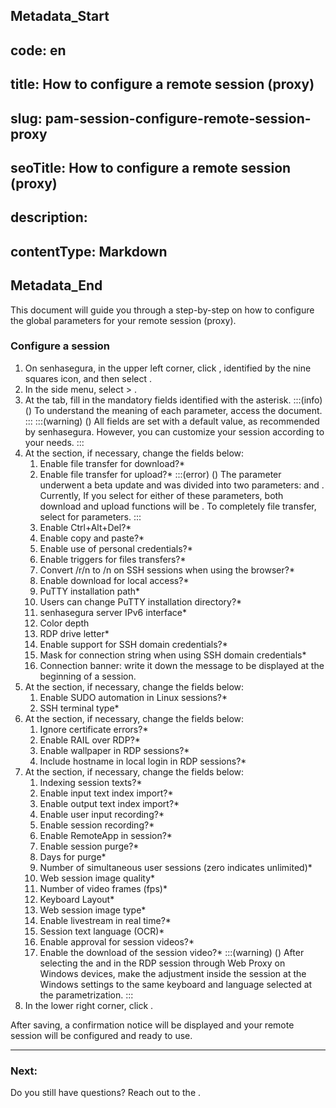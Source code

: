 ## Metadata_Start 
## code: en
## title: How to configure a remote session (proxy) 
## slug: pam-session-configure-remote-session-proxy 
## seoTitle: How to configure a remote session (proxy) 
## description:  
## contentType: Markdown 
## Metadata_End
This document will guide you through a step-by-step on how to configure the global parameters for your remote session (proxy).

### Configure a session

1. On senhasegura, in the upper left corner, click , identified by the nine squares icon, and then select .
2. In the side menu, select  >  . 
3. At the  tab, fill in the mandatory fields identified with the asterisk.
    :::(info) ()
    To understand the meaning of each parameter, access the  document.
    :::
    :::(warning) ()
    All fields are set with a default value, as recommended by senhasegura. However, you can customize your session according to your needs.
    :::
4. At the  section, if necessary, change the fields below:
    1. Enable file transfer for download?*
    2. Enable file transfer for upload?*
        :::(error) ()
        The  parameter underwent a beta update and was divided into two parameters:  and . Currently, If you select  for either of these parameters, both download and upload functions will be . To completely  file transfer, select  for  parameters.
        :::
    3. Enable Ctrl+Alt+Del?*
    4. Enable copy and paste?*
    5. Enable use of personal credentials?*
    6. Enable triggers for files transfers?*
    7. Convert /r/n to /n on SSH sessions when using the browser?*
    8. Enable download for local access?*
    9. PuTTY installation path*
    10. Users can change PuTTY installation directory?*
    11. senhasegura server IPv6 interface*
    12. Color depth
    13. RDP drive letter*
    14. Enable support for SSH domain credentials?*
    15. Mask for connection string when using SSH domain credentials*
    16. Connection banner: write it down the message to be displayed at the beginning of a session.
5. At the  section, if necessary, change the fields below:
    1. Enable SUDO automation in Linux sessions?*
    2. SSH terminal type*
6. At the  section, if necessary, change the fields below:
    1. Ignore certificate errors?*
    2. Enable RAIL over RDP?*
    3. Enable wallpaper in RDP sessions?*
    4. Include hostname in local login in RDP sessions?*
7. At the  section, if necessary, change the fields below:
    1. Indexing session texts?*
    2. Enable input text index import?*
    3. Enable output text index import?*
    4. Enable user input recording?*
    5. Enable session recording?*
    6. Enable RemoteApp in session?*
    7. Enable session purge?*
    8. Days for purge*
    9. Number of simultaneous user sessions (zero indicates unlimited)*
    10. Web session image quality*
    11. Number of video frames (fps)*
    12. Keyboard Layout*
    13. Web session image type*
    14. Enable livestream in real time?*
    15. Session text language (OCR)*
    16. Enable approval for session videos?*
    17. Enable the download of the session video?*
    :::(warning) ()
    After selecting the  and  in the RDP session through Web Proxy on Windows devices, make the adjustment inside the session at the Windows settings to the same keyboard and language selected at the parametrization.
    :::
8. In the lower right corner, click .

After saving, a confirmation notice will be displayed and your remote session will be configured and ready to use.

***
### Next:




Do you still have questions? Reach out to the .